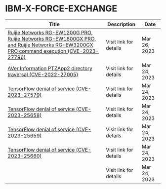 

# IBM-X-FORCE-EXCHANGE

 |Title|Description|Date|
 |---|---|---|
 |[Ruijie Networks RG-EW1200G PRO, Ruijie Networks RG-EW1800GX PRO, and Ruijie Networks RG-EW3200GX PRO command execution (CVE-2023-27796)](https://exchange.xforce.ibmcloud.com/activity/list?filter=Vulnerabilities)|Visit link for details|Mar 26, 2023|
 |[AVer Information PTZApp2 directory traversal (CVE-2022-27005)](https://exchange.xforce.ibmcloud.com/activity/list?filter=Vulnerabilities)|Visit link for details|Mar 24, 2023|
 |[TensorFlow denial of service (CVE-2023-27579)](https://exchange.xforce.ibmcloud.com/activity/list?filter=Vulnerabilities)|Visit link for details|Mar 24, 2023|
 |[TensorFlow denial of service (CVE-2023-25658)](https://exchange.xforce.ibmcloud.com/activity/list?filter=Vulnerabilities)|Visit link for details|Mar 24, 2023|
 |[TensorFlow denial of service (CVE-2023-25659)](https://exchange.xforce.ibmcloud.com/activity/list?filter=Vulnerabilities)|Visit link for details|Mar 24, 2023|
 |[TensorFlow denial of service (CVE-2023-25660)](https://exchange.xforce.ibmcloud.com/activity/list?filter=Vulnerabilities)|Visit link for details|Mar 24, 2023|
 |[](https://exchange.xforce.ibmcloud.com/activity/list?filter=Vulnerabilities)|Visit link for details|Mar 24, 2023|
 